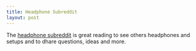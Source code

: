 ```yaml
---
title: Headphone Subreddit
layout: post
---
```


The [headphone subreddit](http://reddit.com/r/headphones) is great reading to see others headphones and setups and to dhare questions, ideas and more.